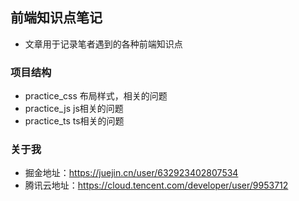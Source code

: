 ## 前端知识点笔记

- 文章用于记录笔者遇到的各种前端知识点

### 项目结构

- practice_css 布局样式，相关的问题
- practice_js js相关的问题
- practice_ts ts相关的问题

### 关于我

- 掘金地址：https://juejin.cn/user/632923402807534
- 腾讯云地址：https://cloud.tencent.com/developer/user/9953712
